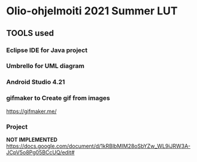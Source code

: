 # Olio-ohjelmoiti 2021 Summer LUT

## TOOLS used  

### Eclipse IDE for Java project  


### Umbrello for UML diagram  


### Android Studio 4.21


### gifmaker to Create gif from images    
https://gifmaker.me/



### Project  
**NOT IMPLEMENTED**  
https://docs.google.com/document/d/1kRBlbMIM28oSbYZw_WL9iJRW3A-JCpV5o8Pg05BCcUQ/edit#
